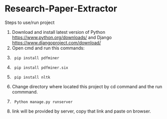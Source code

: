 # Research-Paper-Extractor

Steps to use/run project
 1.  Download and install latest version of Python https://www.python.org/downloads/ and Django https://www.djangoproject.com/download/
 2.  Open cmd and run this commands:
 3.		 pip install pdfminer
 4. 	 pip install pdfminer.six
 5. 	 pip install nltk
 6.  Change directory where located this project by cd command and the run commmand.
 7. 	 Python manage.py runserver
 8.  link will be provided by server, copy that link and paste on browser.
